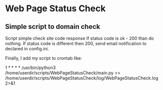 # Web Page Status Check
## Simple script to domain check

Script simple check site code response
If status code is ok - 200 than do nothing.
If status code is different then 200, send email notification to declared in config.ini.

Finally, I add my script to crontab like:

1 * * * * /usr/bin/python3 /home/userdir/scripts/WebPageStatusCheck/main.py >> /home/userdir/scripts/WebPageStatusCheck/log/WebPageStatusCheck.log 2>&1
